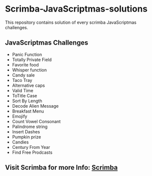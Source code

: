 # Scrimba-JavaScriptmas-solutions

This repository contains solution of every scrimba JavaScriptmas challenges.

## JavaScriptmas Challenges

- Panic Function
- Totally Private Field
- Favorite food
- Whisper function
- Candy sale
- Taco Tray
- Alternative caps
- Valid Time
- ToTitle Case
- Sort By Length
- Decode Alien Message
- Breakfast Menu
- Emojify
- Count Vowel Consonant
- Palindrome string
- Insert Dashes
- Pumpkin prize
- Candies
- Century From Year
- Find Free Prodcasts

## Visit Scrimba for more Info: [Scrimba](https://scrimba.com/dashboard)
